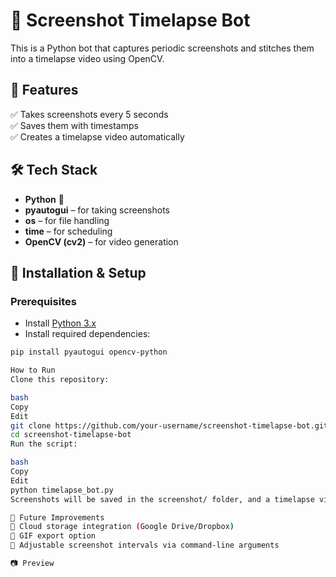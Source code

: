 # 📸 Screenshot Timelapse Bot

This is a Python bot that captures periodic screenshots and stitches them into a timelapse video using OpenCV.

## 🎯 Features
✅ Takes screenshots every 5 seconds  
✅ Saves them with timestamps  
✅ Creates a timelapse video automatically  

## 🛠 Tech Stack
- **Python** 🐍
- **pyautogui** – for taking screenshots  
- **os** – for file handling  
- **time** – for scheduling  
- **OpenCV (cv2)** – for video generation  

## 🚀 Installation & Setup
### **Prerequisites**
- Install [Python 3.x](https://www.python.org/downloads/)
- Install required dependencies:

```bash
pip install pyautogui opencv-python

How to Run
Clone this repository:

bash
Copy
Edit
git clone https://github.com/your-username/screenshot-timelapse-bot.git
cd screenshot-timelapse-bot
Run the script:

bash
Copy
Edit
python timelapse_bot.py
Screenshots will be saved in the screenshot/ folder, and a timelapse video will be generated at the end.

📌 Future Improvements
🔹 Cloud storage integration (Google Drive/Dropbox)
🔹 GIF export option
🔹 Adjustable screenshot intervals via command-line arguments

📷 Preview
